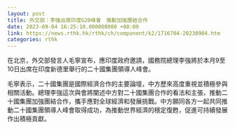 ```yaml
---
layout: post
title: 外交部：李強出席印度G20峰會　推動加強團結合作
date: 2023-09-04 16:25:10.000000000 +08:00
link: https://news.rthk.hk/rthk/ch/component/k2/1716704-20230904.htm
categories: rthk
---
```


在北京，外交部發言人毛寧宣布，應印度政府邀請，國務院總理李強將於本月9至10日出席在印度新德里舉行的二十國集團領導人峰會。

毛寧表示，二十國集團是國際經濟合作的主要論壇，中方歷來高度重視並積極參與相關活動。總理李強這次與會將闡述中方對二十國集團合作的看法和主張，推動二十國集團加強團結合作，攜手應對全球經濟和發展挑戰。中方願同各方一起共同推動二十國集團領導人峰會取得成功，為推動世界經濟的穩定復甦，促進可持續發展作出積極貢獻。

